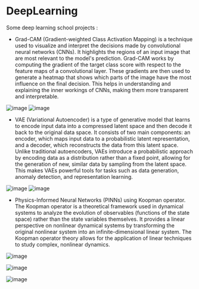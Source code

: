 # DeepLearning
Some deep learning school projects :

- Grad-CAM (Gradient-weighted Class Activation Mapping) is a technique used to visualize and interpret the decisions made by convolutional neural networks (CNNs). It highlights the regions of an input image that are most relevant to the model's prediction. Grad-CAM works by computing the gradient of the target class score with respect to the feature maps of a convolutional layer. These gradients are then used to generate a heatmap that shows which parts of the image have the most influence on the final decision. This helps in understanding and explaining the inner workings of CNNs, making them more transparent and interpretable.

![image](https://github.com/MOMOJordan/DeepLearning/assets/86100448/c1ff92af-80a9-4d39-9a0f-7d45d4bcdd06)
![image](https://github.com/MOMOJordan/DeepLearning/assets/86100448/44307195-1877-48fd-9f17-d997006011d7)

-  VAE (Variational Autoencoder)  is a type of generative model that learns to encode input data into a compressed latent space and then decode it back to the original data space. It consists of two main components: an encoder, which maps input data to a probabilistic latent representation, and a decoder, which reconstructs the data from this latent space. Unlike traditional autoencoders, VAEs introduce a probabilistic approach by encoding data as a distribution rather than a fixed point, allowing for the generation of new, similar data by sampling from the latent space. This makes VAEs powerful tools for tasks such as data generation, anomaly detection, and representation learning.

![image](https://github.com/MOMOJordan/DeepLearning/assets/86100448/4e97323b-76c6-4c86-b0b3-4742a95893ee)
![image](https://github.com/MOMOJordan/DeepLearning/assets/86100448/78069c0b-6a25-4a07-a5d4-e0e00716e1af)

- Physics-Informed Neural Networks (PINNs) using Koopman operator. The Koopman operator is a theoretical framework used in dynamical systems to analyze the evolution of observables (functions of the state space) rather than the state variables themselves. It provides a linear perspective on nonlinear dynamical systems by transforming the original nonlinear system into an infinite-dimensional linear system. The Koopman operator theory allows for the application of linear techniques to study complex, nonlinear dynamics.

 ![image](https://github.com/MOMOJordan/DeepLearning/assets/86100448/de331d22-8fc0-4b9e-a001-6221d328a6cb)
 
 ![image](https://github.com/MOMOJordan/DeepLearning/assets/86100448/f7b98869-5e0a-47a1-92d3-10b7bb3c35d6)
 
 ![image](https://github.com/MOMOJordan/DeepLearning/assets/86100448/4aca575f-69c4-4282-9ba0-43a956f1d1c0)



